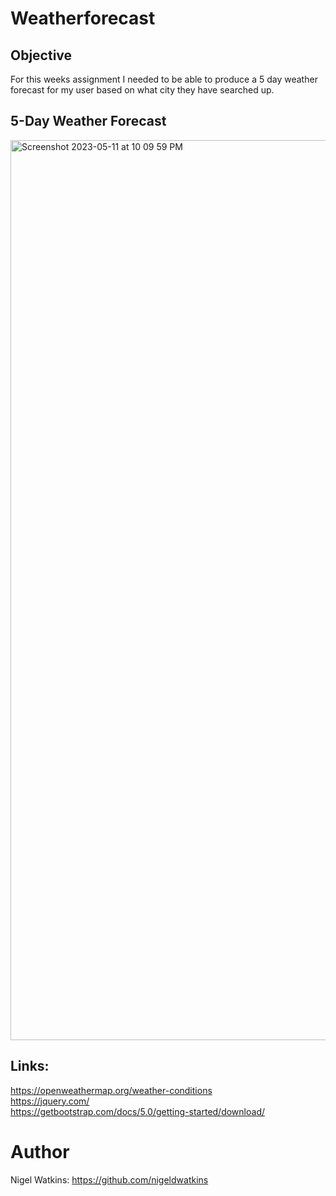# Weatherforecast

## Objective
For this weeks assignment I needed to be able to produce a 5 day weather forecast for my user based on what city they have searched up.
## 5-Day Weather Forecast
<img width="1440" alt="Screenshot 2023-05-11 at 10 09 59 PM" src="https://github.com/nigeldwatkins/Weatherforecast_dw/assets/128034266/2445ca8f-76ca-4534-b40f-fbee67f49eb1">



## Links:
https://openweathermap.org/weather-conditions 
<br> https://jquery.com/
<br> https://getbootstrap.com/docs/5.0/getting-started/download/

# Author 
Nigel Watkins: https://github.com/nigeldwatkins
